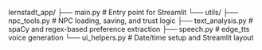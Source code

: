 lernstadt_app/
├── main.py                      # Entry point for Streamlit
└── utils/
    ├── npc_tools.py            # NPC loading, saving, and trust logic
    ├── text_analysis.py        # spaCy and regex-based preference extraction
    ├── speech.py               # edge_tts voice generation
    └── ui_helpers.py           # Date/time setup and Streamlit layout

